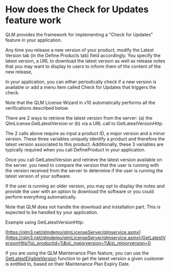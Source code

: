 # How does the Check for Updates feature work

QLM provides the framework for implementing a "Check for Updates" feature in your application.

Any time you release a new version of your product, modify the Latest Version tab (in the Define Products tab) field accordingly. You specify the latest version, a URL to download the latest version as well as release notes that you may want to display to users to inform them of the content of the new release,

In your application, you can either periodically check if a new version is available or add a menu item called Check for Updates that triggers the check.

Note that the QLM License Wizard in v10 automatically performs all the verifications described below.

There are 2 ways to retrieve the latest version from the server: (a) the QlmLicense.GetLatestVersion or (b) via a URL call to GetLatestVersionHttp.

The 2 calls above require as input a product ID, a major version and a minor version. These three variables uniquely identify a product and therefore the latest version associated to this product. Additionally, these 3 variables are typically required when you call DefineProduct in your application.

Once you call GetLatestVersion and retrieve the latest version available on the server. you need to compare the version that the user is running with the version received from the server to determine if the user is running the latest version of your software.

If the user is running an older version, you may opt to display the notes and provide the user with an option to download the software or you could perform everything automatically.

Note that QLM does not handle the download and installation part. This is expected to be handled by your application.

Example using GetLatestVersionHttp:

[https://qlm3.net/qlmdemo/qlmLicenseServer/qlmservice.asmx](https://qlm3.net/qlmdemo/qlmLicenseServer/qlmservice.asmx)/GetLatestVersionHttp?is\_productid=1\&is\_majorversion=1\&is\_minorversion=0

If you are using the QLM Maintenance Plan feature, you can use the [GetLatestEligibleVersion](../api-reference/qlmlicense/application-methods/getlatesteligibleversion.md) function to get the latest version a given customer is entitled to, based on their Maintenance Plan Expiry Date.
